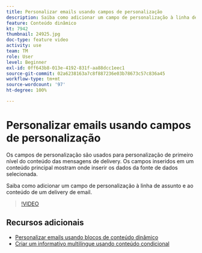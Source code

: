 ```yaml
---
title: Personalizar emails usando campos de personalização
description: Saiba como adicionar um campo de personalização à linha de assunto e ao conteúdo de uma entrega de email.
feature: Conteúdo dinâmico
kt: 7942
thumbnail: 24925.jpg
doc-type: feature video
activity: use
team: TM
role: User
level: Beginner
exl-id: 0ff643b8-013e-4192-831f-aa88dcc1eec1
source-git-commit: 02a6238163a7c8f887236e03b78673c57c836a45
workflow-type: tm+mt
source-wordcount: '97'
ht-degree: 100%

---
```


# Personalizar emails usando campos de personalização

Os campos de personalização são usados para personalização de primeiro nível do conteúdo das mensagens de delivery. Os campos inseridos em um conteúdo principal mostram onde inserir os dados da fonte de dados selecionada.

Saiba como adicionar um campo de personalização à linha de assunto e ao conteúdo de um delivery de email.

>[!VIDEO](https://video.tv.adobe.com/v/24925?quality=12)

## Recursos adicionais

* [Personalizar emails usando blocos de conteúdo dinâmico](/help/content-creation/personalize-using-dynamic-content-blocks.md)
* [Criar um informativo multilíngue usando conteúdo condicional](/help/content-creation/create-a-multilingual-newsletter-using-conditional-content.md)
